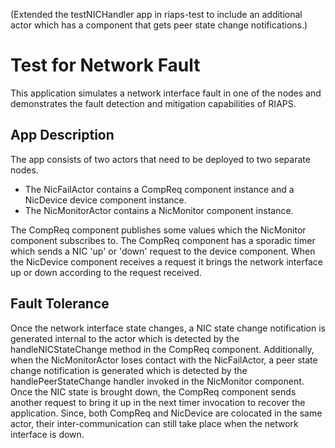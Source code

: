 (Extended the testNICHandler app in riaps-test to include an additional actor which has a component that gets peer state change notifications.)

Test for Network Fault
=========================
This application simulates a network interface fault in one of the nodes and demonstrates the fault detection and mitigation capabilities of RIAPS.

App Description
-----------------

The app consists of two actors that need to be deployed to two separate nodes.

- The NicFailActor contains a CompReq component instance and a NicDevice device component instance.
- The NicMonitorActor contains a NicMonitor component instance.

The CompReq component publishes some values which the NicMonitor component subscribes to. The CompReq component has a sporadic timer which sends a NIC 'up' or 'down' request to the device component. When the NicDevice component receives a request it brings the network interface up or down according to the request received.

Fault Tolerance
--------------------

Once the network interface state changes, a NIC state change notification is generated internal to the actor which is detected by the handleNICStateChange method in the CompReq component. Additionally, when the NicMonitorActor loses contact with the NicFailActor, a peer state change notification is generated which is detected by the handlePeerStateChange handler invoked in the NicMonitor component. Once the NIC state is brought down, the CompReq component sends another request to bring it up in the next timer invocation to recover the application. Since, both CompReq and NicDevice are colocated in the same actor, their inter-communication can still take place when the network interface is down.
